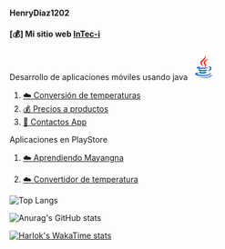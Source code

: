 #### HenryDiaz1202


#### [:moneybag:] Mi sitio web [InTec-i](https://intec-120.web.app/) 


Desarrollo de aplicaciones móviles usando java
![](resources/java.png)

1. [:cloud: Conversión de temperaturas](https://github.com/HenryDiaz1202/TemperatureConverter.git)
2. [:moneybag: Precios a productos](https://github.com/HenryDiaz1202/PrecioProductos.git)
2. [:closed_book: Contactos App](https://github.com/HenryDiaz1202/wallip.git)
     
Aplicaciones en PlayStore

1. [:cloud: Aprendiendo Mayangna](https://play.google.com/store/apps/details?id=henry.mayangna)

1. [:cloud: Convertidor de temperatura](https://play.google.com/store/apps/details?id=com.henry.formulessolve)

<!--
![Anurag's GitHub stats](https://github-readme-stats.vercel.app/api?username=HenryDiaz1202&show_icons=true&theme=merko)
-->

![Top Langs](https://github-readme-stats.vercel.app/api/top-langs/?username=HenryDiaz1202&size_weight=0.5&count_weight=0.5)

![Anurag's GitHub stats](https://github-readme-stats.vercel.app/api?username=HenryDiaz1202&show_icons=true&theme=cobalt)

[![Harlok's WakaTime stats](https://github-readme-stats.vercel.app/api/wakatime?username=HenryDiaz1202)](https://github.com/HenryDiaz1202/github-readme-stats)
